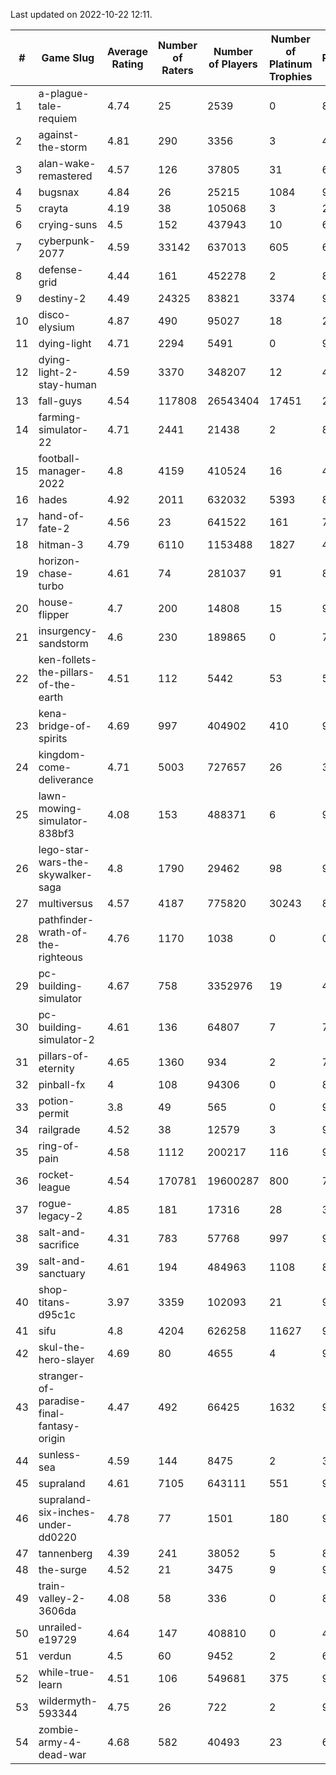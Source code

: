 Last updated on 2022-10-22 12:11.


|#|Game Slug|Average Rating|Number of Raters|Number of Players|Number of Platinum Trophies|Max Rarity (%)|
|---|---|---|---|---|---|---|
|1|a-plague-tale-requiem|4.74|25|2539|0|87|
|2|against-the-storm|4.81|290|3356|3|45|
|3|alan-wake-remastered|4.57|126|37805|31|6|
|4|bugsnax|4.84|26|25215|1084|97|
|5|crayta|4.19|38|105068|3|23|
|6|crying-suns|4.5|152|437943|10|65|
|7|cyberpunk-2077|4.59|33142|637013|605|61|
|8|defense-grid|4.44|161|452278|2|80|
|9|destiny-2|4.49|24325|83821|3374|96|
|10|disco-elysium|4.87|490|95027|18|28|
|11|dying-light|4.71|2294|5491|0|96|
|12|dying-light-2-stay-human|4.59|3370|348207|12|47|
|13|fall-guys|4.54|117808|26543404|17451|2|
|14|farming-simulator-22|4.71|2441|21438|2|82|
|15|football-manager-2022|4.8|4159|410524|16|48|
|16|hades|4.92|2011|632032|5393|89|
|17|hand-of-fate-2|4.56|23|641522|161|72|
|18|hitman-3|4.79|6110|1153488|1827|48|
|19|horizon-chase-turbo|4.61|74|281037|91|83|
|20|house-flipper|4.7|200|14808|15|93|
|21|insurgency-sandstorm|4.6|230|189865|0|7|
|22|ken-follets-the-pillars-of-the-earth|4.51|112|5442|53|54|
|23|kena-bridge-of-spirits|4.69|997|404902|410|94|
|24|kingdom-come-deliverance|4.71|5003|727657|26|30|
|25|lawn-mowing-simulator-838bf3|4.08|153|488371|6|90|
|26|lego-star-wars-the-skywalker-saga|4.8|1790|29462|98|98|
|27|multiversus|4.57|4187|775820|30243|80|
|28|pathfinder-wrath-of-the-righteous|4.76|1170|1038|0|0.1|
|29|pc-building-simulator|4.67|758|3352976|19|47|
|30|pc-building-simulator-2|4.61|136|64807|7|73|
|31|pillars-of-eternity|4.65|1360|934|2|79|
|32|pinball-fx|4|108|94306|0|85|
|33|potion-permit|3.8|49|565|0|97|
|34|railgrade|4.52|38|12579|3|98|
|35|ring-of-pain|4.58|1112|200217|116|97|
|36|rocket-league|4.54|170781|19600287|800|74|
|37|rogue-legacy-2|4.85|181|17316|28|36|
|38|salt-and-sacrifice|4.31|783|57768|997|91|
|39|salt-and-sanctuary|4.61|194|484963|1108|83|
|40|shop-titans-d95c1c|3.97|3359|102093|21|98|
|41|sifu|4.8|4204|626258|11627|96|
|42|skul-the-hero-slayer|4.69|80|4655|4|96|
|43|stranger-of-paradise-final-fantasy-origin|4.47|492|66425|1632|98|
|44|sunless-sea|4.59|144|8475|2|37|
|45|supraland|4.61|7105|643111|551|99|
|46|supraland-six-inches-under-dd0220|4.78|77|1501|180|99|
|47|tannenberg|4.39|241|38052|5|82|
|48|the-surge|4.52|21|3475|9|94|
|49|train-valley-2-3606da|4.08|58|336|0|88|
|50|unrailed-e19729|4.64|147|408810|0|40|
|51|verdun|4.5|60|9452|2|69|
|52|while-true-learn|4.51|106|549681|375|93|
|53|wildermyth-593344|4.75|26|722|2|90|
|54|zombie-army-4-dead-war|4.68|582|40493|23|66|
